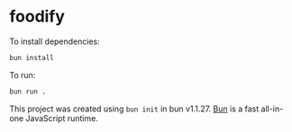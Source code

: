 # foodify

To install dependencies:

```bash
bun install
```

To run:

```bash
bun run .
```

This project was created using `bun init` in bun v1.1.27. [Bun](https://bun.sh) is a fast all-in-one JavaScript runtime.

